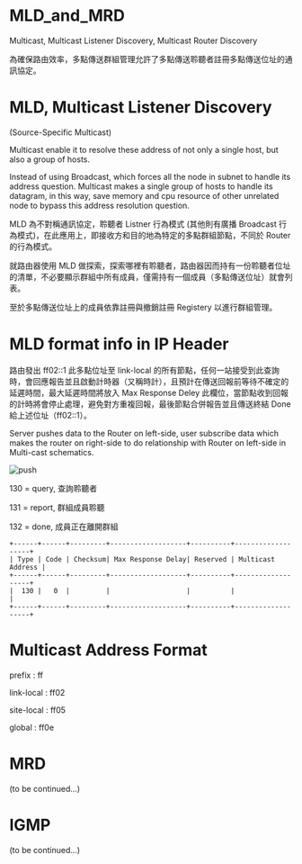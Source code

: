 # MLD_and_MRD
Multicast, Multicast Listener Discovery, Multicast Router Discovery

為確保路由效率，多點傳送群組管理允許了多點傳送聆聽者註冊多點傳送位址的通訊協定。

# MLD, Multicast Listener Discovery

(Source-Specific Multicast)

Multicast enable it to resolve these address of not only a single host, but also a group of hosts.

Instead of using Broadcast, which forces all the node in subnet to handle its address question. Multicast makes a single group of hosts to handle its datagram, in this way, save memory and cpu resource of other unrelated node to bypass this address resolution question. 

MLD 為不對稱通訊協定，聆聽者 Listner 行為模式 (其他則有廣播 Broadcast 行為模式)，在此應用上，即接收方和目的地為特定的多點群組節點，不同於 Router 的行為模式。

就路由器使用 MLD 做探索，探索哪裡有聆聽者，路由器因而持有一份聆聽者位址的清單，不必要顯示群組中所有成員，僅需持有一個成員（多點傳送位址）就會列表。

至於多點傳送位址上的成員依靠註冊與撤銷註冊 Registery 以進行群組管理。

# MLD format info in IP Header

路由發出 ff02::1 此多點位址至 link-local 的所有節點，任何一站接受到此查詢時，會回應報告並且啟動計時器（又稱時計），且預計在傳送回報前等待不確定的延遲時間，最大延遲時間將放入 Max Response Deley 此欄位，當節點收到回報的計時將會停止處理，避免對方重複回報，最後節點合併報告並且傳送終結 Done 給上述位址（ff02::1）。

Server pushes data to the Router on left-side, user subscribe data which makes the router on right-side to do relationship with Router on left-side in Multi-cast schematics.

![push](https://www.techritual.com/wp-content/uploads/2016/08/multicast-e1471602018400.jpg)


130 = query, 查詢聆聽者

131 = report, 群組成員聆聽

132 = done, 成員正在離開群組

    +------+------+---------+-------------------+----------+-------------------+
    | Type | Code | Checksum| Max Response Delay| Reserved | Multicast Address |
    +------+------+---------+-------------------+----------+-------------------+
    |  130 |   0  |         |                   |          |                   |
    +------+------+---------+-------------------+----------+-------------------+

# Multicast Address Format

prefix : ff

link-local : ff02

site-local : ff05

global : ff0e

# MRD

(to be continued...)

# IGMP

(to be continued...)
